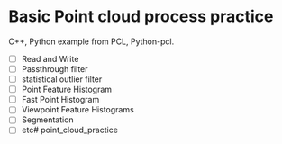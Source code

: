# Basic Point cloud process practice

C++, Python example from PCL, Python-pcl.

- [ ] Read and Write
- [ ] Passthrough filter
- [ ] statistical outlier filter
- [ ] Point Feature Histogram
- [ ] Fast Point Histogram
- [ ] Viewpoint Feature Histograms
- [ ] Segmentation
- [ ] etc# point_cloud_practice
